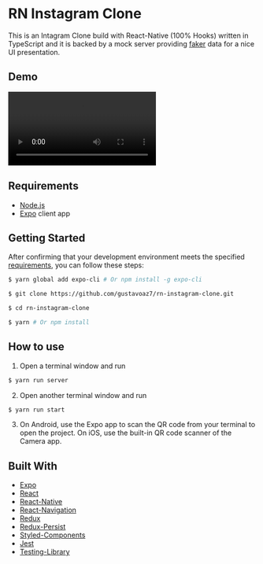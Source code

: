 # RN Instagram Clone

This is an Intagram Clone build with React-Native (100% Hooks) written in TypeScript and it is backed by a mock server providing [faker](https://github.com/faker-js/faker) data for a nice UI presentation.

## Demo

![](https://github.com/gustavoaz7/rn-instagram-clone/blob/main/rn-instagram-clone-demo.mp4)

## Requirements

* [Node.js](https://nodejs.org/)
* [Expo](https://expo.dev/) client app

## Getting Started

After confirming that your development environment meets the specified [requirements](#requirements), you can follow these steps:

```sh
$ yarn global add expo-cli # Or npm install -g expo-cli

$ git clone https://github.com/gustavoaz7/rn-instagram-clone.git

$ cd rn-instagram-clone

$ yarn # Or npm install
```

## How to use

1. Open a terminal window and run
```sh
$ yarn run server
```
2. Open another terminal window and run
```sh
$ yarn run start
```
3. On Android, use the Expo app to scan the QR code from your terminal to open the project. On iOS, use the built-in QR code scanner of the Camera app.

## Built With

* [Expo](https://expo.dev/)
* [React](https://github.com/facebook/react)
* [React-Native](https://reactnative.dev/)
* [React-Navigation](https://reactnavigation.org/)
* [Redux](https://redux.js.org/)
* [Redux-Persist](https://github.com/rt2zz/redux-persist)
* [Styled-Components](https://styled-components.com/)
* [Jest](https://jestjs.io/)
* [Testing-Library](https://testing-library.com/)
